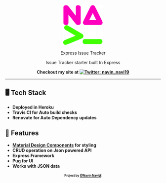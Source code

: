 <p align="center">
  <a href="https://navin-navi.github.io">
    <img alt="Navin | Logo" src="https://raw.githubusercontent.com/navin-navi/navin-navi.github.io/dev/static/logo.png" width="130" />
  </a>
</p>

<p align="center">
  Express Issue Tracker
</p>

<p align="center">
  Issue Tracker starter built In Express
</p>

<p align="center">
  <strong>
  Checkout my site at <a href="https://express-issue-tracker.herokuapp.com/>Express Issue Tracker</a>
  </strong>
</p>

<p align="center">
  <a href="https://twitter.com/navin_navi19">
    <img alt="Twitter: navin_navi19" src="https://img.shields.io/twitter/follow/navin_navi19.svg?style=social" target="_blank" />
  </a>
</p>

---

## 🖥 Tech Stack

- Deployed in Heroku
- Travis CI for Auto build checks
- Renovate for Auto Dependency updates

## 🚀 Features

- [Material Design Components](https://material.io/) for styling
- CRUD operation on Json powered API
- Express Framework
- Pug for UI
- Works with JSON data

<div align="center">

<sub><sup>Project by <a href="https://github.com/navin-navi"> @Navin Navi</a></sup></sub><small>✌</small>

</div>
